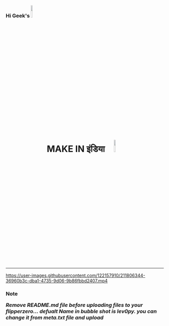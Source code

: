 
### Hi Geek's  <img src="https://media.giphy.com/media/hvRJCLFzcasrR4ia7z/giphy.gif" width="10%">



<!--
\   //~~\ |   |    /\  |~~\|~~  |\  | /~~\~~|~~    /\  |  /~~\ |\  ||~~
 \ /|    ||   |   /__\ |__/|--  | \ ||    | |     /__\ | |    || \ ||--
  |  \__/  \_/   /    \|  \|__  |  \| \__/  |    /    \|__\__/ |  \||__
-->



<h1 align="center">
 MAKE IN इंडिया
<img src="img/in2.gif" width="10%" ></h1><hr>


https://user-images.githubusercontent.com/122157910/211806344-36960b3c-dba1-4735-9d06-9b86fbbd2407.mp4


<h3>Note</>


_*Remove README.md file before uploading files to your flipperzero...*_
_*defualt Name in bubble shot is lev0py. you can change it from meta.txt file and upload*_



